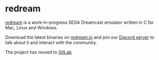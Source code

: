 # redream

[redream](https://redream.io) is a work-in-progress SEGA Dreamcast emulator written in C for Mac, Linux and Windows.

Download the latest binaries on [redream.io](https://redream.io/download) and join our [Discord server](https://discord.gg/zuEAVTG) to talk about it and interact with the community.

The project has moved to [GitLab](https://gitlab.com/inolen/redream).
